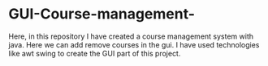 # GUI-Course-management-
Here, in this repository I have created a course management system with java. Here we can add remove courses in the gui. I have used technologies like awt swing to create the GUI part of this project.
